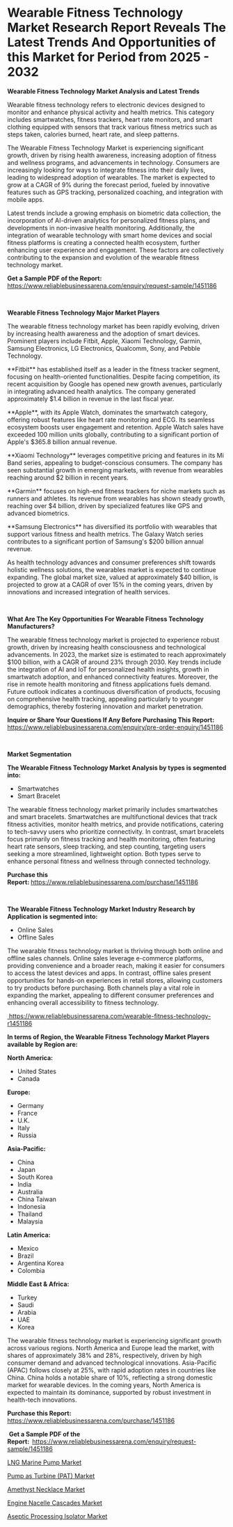 <p><h1>Wearable Fitness Technology Market Research Report Reveals The Latest Trends And Opportunities of this Market for Period from 2025 - 2032</h1></p><p><strong>Wearable Fitness Technology Market Analysis and Latest Trends</strong></p>
<p><p>Wearable fitness technology refers to electronic devices designed to monitor and enhance physical activity and health metrics. This category includes smartwatches, fitness trackers, heart rate monitors, and smart clothing equipped with sensors that track various fitness metrics such as steps taken, calories burned, heart rate, and sleep patterns. </p><p>The Wearable Fitness Technology Market is experiencing significant growth, driven by rising health awareness, increasing adoption of fitness and wellness programs, and advancements in technology. Consumers are increasingly looking for ways to integrate fitness into their daily lives, leading to widespread adoption of wearables. The market is expected to grow at a CAGR of 9% during the forecast period, fueled by innovative features such as GPS tracking, personalized coaching, and integration with mobile apps. </p><p>Latest trends include a growing emphasis on biometric data collection, the incorporation of AI-driven analytics for personalized fitness plans, and developments in non-invasive health monitoring. Additionally, the integration of wearable technology with smart home devices and social fitness platforms is creating a connected health ecosystem, further enhancing user experience and engagement. These factors are collectively contributing to the expansion and evolution of the wearable fitness technology market.</p></p>
<p><strong>Get a Sample PDF of the Report:&nbsp;</strong> <a href="https://www.reliablebusinessarena.com/enquiry/request-sample/1451186?utm_campaign=2933&utm_medium=2&utm_source=Github&utm_content=ia&utm_term=04042025&utm_id=wearable-fitness-technology">https://www.reliablebusinessarena.com/enquiry/request-sample/1451186</a></p>
<p>&nbsp;</p>
<p><strong>Wearable Fitness Technology Major Market Players</strong></p>
<p><p>The wearable fitness technology market has been rapidly evolving, driven by increasing health awareness and the adoption of smart devices. Prominent players include Fitbit, Apple, Xiaomi Technology, Garmin, Samsung Electronics, LG Electronics, Qualcomm, Sony, and Pebble Technology.</p><p>**Fitbit** has established itself as a leader in the fitness tracker segment, focusing on health-oriented functionalities. Despite facing competition, its recent acquisition by Google has opened new growth avenues, particularly in integrating advanced health analytics. The company generated approximately $1.4 billion in revenue in the last fiscal year.</p><p>**Apple**, with its Apple Watch, dominates the smartwatch category, offering robust features like heart rate monitoring and ECG. Its seamless ecosystem boosts user engagement and retention. Apple Watch sales have exceeded 100 million units globally, contributing to a significant portion of Apple's $365.8 billion annual revenue.</p><p>**Xiaomi Technology** leverages competitive pricing and features in its Mi Band series, appealing to budget-conscious consumers. The company has seen substantial growth in emerging markets, with revenue from wearables reaching around $2 billion in recent years.</p><p>**Garmin** focuses on high-end fitness trackers for niche markets such as runners and athletes. Its revenue from wearables has shown steady growth, reaching over $4 billion, driven by specialized features like GPS and advanced biometrics.</p><p>**Samsung Electronics** has diversified its portfolio with wearables that support various fitness and health metrics. The Galaxy Watch series contributes to a significant portion of Samsung's $200 billion annual revenue.</p><p>As health technology advances and consumer preferences shift towards holistic wellness solutions, the wearables market is expected to continue expanding. The global market size, valued at approximately $40 billion, is projected to grow at a CAGR of over 15% in the coming years, driven by innovations and increased integration of health services.</p></p>
<p>&nbsp;</p>
<p><strong>What Are The Key Opportunities For Wearable Fitness Technology Manufacturers?</strong></p>
<p><p>The wearable fitness technology market is projected to experience robust growth, driven by increasing health consciousness and technological advancements. In 2023, the market size is estimated to reach approximately $100 billion, with a CAGR of around 23% through 2030. Key trends include the integration of AI and IoT for personalized health insights, growth in smartwatch adoption, and enhanced connectivity features. Moreover, the rise in remote health monitoring and fitness applications fuels demand. Future outlook indicates a continuous diversification of products, focusing on comprehensive health tracking, appealing particularly to younger demographics, thereby fostering innovation and market penetration.</p></p>
<p><strong>Inquire or Share Your Questions If Any Before Purchasing This Report:</strong> <a href="https://www.reliablebusinessarena.com/enquiry/pre-order-enquiry/1451186?utm_campaign=2933&utm_medium=2&utm_source=Github&utm_content=ia&utm_term=04042025&utm_id=wearable-fitness-technology">https://www.reliablebusinessarena.com/enquiry/pre-order-enquiry/1451186</a></p>
<p>&nbsp;</p>
<p><strong>Market Segmentation</strong></p>
<p><strong>The Wearable Fitness Technology Market Analysis by types is segmented into:</strong></p>
<p><ul><li>Smartwatches</li><li>Smart Bracelet</li></ul></p>
<p><p>The wearable fitness technology market primarily includes smartwatches and smart bracelets. Smartwatches are multifunctional devices that track fitness activities, monitor health metrics, and provide notifications, catering to tech-savvy users who prioritize connectivity. In contrast, smart bracelets focus primarily on fitness tracking and health monitoring, often featuring heart rate sensors, sleep tracking, and step counting, targeting users seeking a more streamlined, lightweight option. Both types serve to enhance personal fitness and wellness through connected technology.</p></p>
<p><strong>Purchase this Report:&nbsp;</strong><a href="https://www.reliablebusinessarena.com/purchase/1451186?utm_campaign=2933&utm_medium=2&utm_source=Github&utm_content=ia&utm_term=04042025&utm_id=wearable-fitness-technology">https://www.reliablebusinessarena.com/purchase/1451186</a></p>
<p>&nbsp;</p>
<p><strong>The Wearable Fitness Technology Market Industry Research by Application is segmented into:</strong></p>
<p><ul><li>Online Sales</li><li>Offline Sales</li></ul></p>
<p><p>The wearable fitness technology market is thriving through both online and offline sales channels. Online sales leverage e-commerce platforms, providing convenience and a broader reach, making it easier for consumers to access the latest devices and apps. In contrast, offline sales present opportunities for hands-on experiences in retail stores, allowing customers to try products before purchasing. Both channels play a vital role in expanding the market, appealing to different consumer preferences and enhancing overall accessibility to fitness technology.</p></p>
<p><a href="https://www.reliablebusinessarena.com/wearable-fitness-technology-r1451186?utm_campaign=2933&utm_medium=2&utm_source=Github&utm_content=ia&utm_term=04042025&utm_id=wearable-fitness-technology">&nbsp;https://www.reliablebusinessarena.com/wearable-fitness-technology-r1451186</a></p>
<p><strong>In terms of Region, the Wearable Fitness Technology Market Players available by Region are:</strong></p>
<p>
    <p> <strong> North America: </strong>
        <ul>
            <li>United States</li>
            <li>Canada</li>
        </ul>
        </p> 
    <p> <strong> Europe: </strong>
        <ul>
            <li>Germany</li>
            <li>France</li>
            <li>U.K.</li>
            <li>Italy</li>
            <li>Russia</li>
        </ul>
        </p> 
    <p> <strong> Asia-Pacific: </strong>
        <ul>
            <li>China</li>
            <li>Japan</li>
            <li>South Korea</li>
            <li>India</li>
            <li>Australia</li>
            <li>China Taiwan</li>
            <li>Indonesia</li>
            <li>Thailand</li>
            <li>Malaysia</li>
        </ul>
        </p> 
    <p> <strong> Latin America: </strong>
        <ul>
            <li>Mexico</li>
            <li>Brazil</li>
            <li>Argentina Korea</li>
            <li>Colombia</li>
        </ul>
        </p> 
    <p> <strong> Middle East & Africa: </strong>
        <ul>
            <li>Turkey</li>
            <li>Saudi</li>
            <li>Arabia</li>
            <li>UAE</li>
            <li>Korea</li>
        </ul>
    </p>
    </p>
<p><p>The wearable fitness technology market is experiencing significant growth across various regions. North America and Europe lead the market, with shares of approximately 38% and 28%, respectively, driven by high consumer demand and advanced technological innovations. Asia-Pacific (APAC) follows closely at 25%, with rapid adoption rates in countries like China. China holds a notable share of 10%, reflecting a strong domestic market for wearable devices. In the coming years, North America is expected to maintain its dominance, supported by robust investment in health-tech innovations.</p></p>
<p><strong>Purchase this Report: </strong><a href="https://www.reliablebusinessarena.com/purchase/1451186?utm_campaign=2933&utm_medium=2&utm_source=Github&utm_content=ia&utm_term=04042025&utm_id=wearable-fitness-technology">https://www.reliablebusinessarena.com/purchase/1451186</a></p>
<p>&nbsp;<strong>Get a Sample PDF of the Report:&nbsp;&nbsp;</strong><a href="https://www.reliablebusinessarena.com/enquiry/request-sample/1451186?utm_campaign=2933&utm_medium=2&utm_source=Github&utm_content=ia&utm_term=04042025&utm_id=wearable-fitness-technology">https://www.reliablebusinessarena.com/enquiry/request-sample/1451186</a></p>
<p><strong></strong></p>
<p><p><a href="https://www.linkedin.com/pulse/revenue-forecast-lng-marine-pump-industry-99-cagr-from-k5tfc?utm_campaign=2933&utm_medium=2&utm_source=Github&utm_content=ia&utm_term=04042025&utm_id=wearable-fitness-technology">LNG Marine Pump Market</a></p><p><a href="https://www.linkedin.com/pulse/sales-projections-analysis-pump-turbine-pat-market-expected-2jbsc?utm_campaign=2933&utm_medium=2&utm_source=Github&utm_content=ia&utm_term=04042025&utm_id=wearable-fitness-technology">Pump as Turbine (PAT) Market</a></p><p><a href="https://github.com/guinoopandam/Market-Research-Report-List-1/blob/main/amethyst-necklace-market.md?utm_campaign=2933&utm_medium=2&utm_source=Github&utm_content=ia&utm_term=04042025&utm_id=wearable-fitness-technology">Amethyst Necklace Market</a></p><p><a href="https://www.linkedin.com/pulse/future-engine-nacelle-cascades-market-revenue-worth-cagr-114-9mzpc?utm_campaign=2933&utm_medium=2&utm_source=Github&utm_content=ia&utm_term=04042025&utm_id=wearable-fitness-technology">Engine Nacelle Cascades Market</a></p><p><a href="https://www.linkedin.com/pulse/emerging-opportunities-challenges-global-aseptic-processing-ldpuc?utm_campaign=2933&utm_medium=2&utm_source=Github&utm_content=ia&utm_term=04042025&utm_id=wearable-fitness-technology">Aseptic Processing Isolator Market</a></p></p>